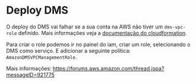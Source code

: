 # Deploy DMS

O deploy do DMS vai falhar se a sua conta na AWS não tiver um `dms-vpc-role` definido. 
Mais informações veja a [documentação do cloudformation](https://docs.aws.amazon.com/AWSCloudFormation/latest/UserGuide/aws-resource-dms-replicationsubnetgroup.html).


Para criar o role podemos ir no painel do iam, criar um role, selecionando o DMS como serviço. 
E adicionar a seguinte política: `AmazonDMSVPCManagementRole`.


Mais informações: https://forums.aws.amazon.com/thread.jspa?messageID=921775
